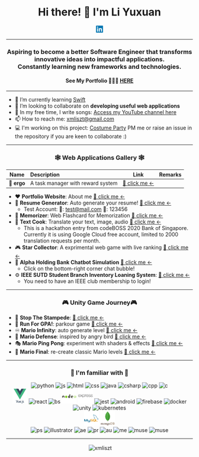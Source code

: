 <h1 align='center'>Hi there! 🙌 I'm Li Yuxuan</h1>
<div align='center'>
<a href='https://www.linkedin.com/in/li-yuxuan/'>
<img src="https://raw.githubusercontent.com/devicons/devicon/master/icons/linkedin/linkedin-original.svg" alt="linkedin" width="20" height="20"/></a>
</div>
<hr/>
<h3 align='center'>Aspiring to become a better Software Engineer that transforms innovative ideas into impactful applications. <br> Constantly learning new frameworks and technologies.</h3>
<h4 align='center'>See My Portfolio 👨🏻‍💻 <a href="https://xmliszt.github.io/">HERE</a></h4>

---

- 🌱 I’m currently learning [Swift](https://www.hackingwithswift.com/100/swiftui)
- 👯 I’m looking to collaborate on **developing useful web applications**
- 🎹 In my free time, I write songs: [Access my YouTube channel here](https://www.youtube.com/channel/UCAAVhCgvUfiamjQWyErtBDA)
- 📫 How to reach me: [xmliszt@gmail.com](mailto:xmliszt@gmail.com)
- 💻 I'm working on this project: [Costume Party](https://github.com/xmliszt/costume-party) PM me or raise an issue in the repository if you are keen to collaborate :)
---

<h3 align='center'>🕸 Web Applications Gallery 🕸</h3>

|Name|Description|Link|Remarks|
|:--:|:----------|:--:|:------|
|📅 **ergo**|A task manager with reward system|[🔮 click me <-](https://xmliszt.github.io/ergo/)|

- ❤️ **Portfolio Website**: About me [🔮 click me <-](https://xmliszt.github.io/)
- 📝 **Resume Generator**: Auto generate your resume! [🔮 click me <-](https://xmliszt.github.io/resume-generator/#/)
  - Test Account: 👤: test@mail.com 🔑: 123456
- 🧠 **Memorizer**: Web Flashcard for Memorization [🔮 click me <-](https://xmliszt.github.io/memorizer/#/)
- 💬 **Text Cook**: Translate your text, image, audio [🔮 click me <-](https://xmliszt.github.io/text-cook/#/)
  - This is a hackathon entry from codeBOSS 2020 Bank of Singapore. Currently it is using Google Cloud free account, limited to 2000 translation requests per month.
- 🎮 **Star Collector**: A exprimental web game with live ranking [🔮 click me <-](https://xmliszt.github.io/the-town/game.html)
- 🏦 **Alpha Holding Bank Chatbot Simulation** [🔮 click me <-](https://alpha-holding.herokuapp.com/)
  - Click on the bottom-right corner chat bubble!
- ⚙️ **IEEE SUTD Student Branch Inventory Loaning System**: [🔮 click me <-](https://ieeesutdweb.herokuapp.com/)
  - You need to have an IEEE club membership to login!

---

<h3 align='center'>🎮 Unity Game Journey🎮</h3>

- 🤠 **Stop The Stampede**: [🔮 click me <-](https://play.unity.com/mg/other/stop-the-stampede)
- 🏃‍ **Run For GPA!**: parkour game [🔮 click me <-](https://play.unity.com/mg/other/run-for-gpa)
- ♾ **Mario Infinity**: auto generate level [🔮 click me <-](https://xmliszt.itch.io/mario-infinity)
- 🗼 **Mario Defense**: inspired by angry bird [🔮 click me <-](https://xmliszt.itch.io/mario-defense)
- 🎭 **Mario Ping Pong**: experiment with shaders & effects [🔮 click me <-](https://xmliszt.itch.io/mario-ping-pong)
- 👾 **Mario Final**: re-create classic Mario levels [🔮 click me <-](https://xmliszt.itch.io/mario-final)
---

<h3 align='center'>📱 I'm familiar with 📱</h3>

<div align='center'>
<img src="https://img.icons8.com/color/2x/python.png" alt="python" width="40" height="40"/>
<img src="https://img.icons8.com/nolan/2x/javascript.png" alt="js" width="40" height="40"/> 
<img src="https://img.icons8.com/nolan/2x/html.png" alt="html" width="40" height="40"/>
<img src="https://img.icons8.com/nolan/2x/css-filetype.png" alt="css" width="40" height="40"/>
<img src="https://img.icons8.com/color/2x/java-coffee-cup-logo.png" alt="java" width="40" height="40"/> 
<img src="https://img.icons8.com/color/2x/c-sharp-logo.png" alt="csharp" width="40" height="40"/> 
<img src="https://img.icons8.com/color/2x/c-plus-plus-logo.png" alt="cpp" width="40" height="40"/> 
<img src="https://img.icons8.com/color/2x/c-key.png" alt="c" width="40" height="40"/> 
</div>

<div align='center'>
<img src="https://raw.githubusercontent.com/devicons/devicon/master/icons/vuejs/vuejs-original-wordmark.svg" alt="vue" width="40" height="40"/>
<img src="https://img.icons8.com/color/2x/react-native.png" alt="react" width="40" height="40"/> 
<img src="https://img.icons8.com/doodle/2x/soup-plate.png" alt="bs" width="40" height="40"/>
<img src="https://raw.githubusercontent.com/devicons/devicon/master/icons/nodejs/nodejs-original-wordmark.svg" alt="node" width="40" height="40"/>
<img src="https://raw.githubusercontent.com/devicons/devicon/master/icons/express/express-original-wordmark.svg" alt="express" width="40" height="40"/> 
<img src="https://img.icons8.com/doodle/2x/clown.png" alt="jest" width="40" height="40"/> 
<img src="https://img.icons8.com/cute-clipart/2x/android.png" alt="android" width="40" height="40"/> 
<img src="https://img.icons8.com/color/2x/firebase.png" alt="firebase" width="40" height="40"/> 
<img src="https://img.icons8.com/dusk/2x/docker.png" alt="docker" width="40" height="40"/> 
<img src="https://img.icons8.com/nolan/2x/unity.png" alt="unity" width="40" height="40 />
<img src="https://external-content.duckduckgo.com/iu/?u=https%3A%2F%2Fwww.freecodecamp.org%2Fnews%2Fcontent%2Fimages%2F2020%2F10%2Fgcp.png&f=1&nofb=1" alt="gcp" width="60" height="40"/> 
<img src="https://external-content.duckduckgo.com/iu/?u=http%3A%2F%2Fwww.cbronline.com%2Fwp-content%2Fuploads%2F2017%2F05%2Fkubernetes-logo-e1493896901532.png&f=1&nofb=1" alt="kubernetes" width="50" height="40"/> 

</div>

<div align='center'>
<img src="https://raw.githubusercontent.com/devicons/devicon/master/icons/mysql/mysql-original-wordmark.svg" alt="mysql" width="40" height="40"/> 
<img src="https://raw.githubusercontent.com/devicons/devicon/master/icons/mongodb/mongodb-original-wordmark.svg" alt="mongo" width="40" height="40"/>
</div>

<div align='center'>
<img src="https://www.flaticon.com/svg/static/icons/svg/726/726104.svg" alt="ps" width="40" height="40"/> 
<img src="https://www.flaticon.com/svg/static/icons/svg/726/726114.svg" alt="illustrator" width="40" height="40"/>
<img src="https://www.flaticon.com/svg/static/icons/svg/726/726134.svg" alt="ae" width="40" height="40"/>
<img src="https://www.flaticon.com/svg/static/icons/svg/726/726105.svg" alt="pr" width="40" height="40"/>
<img src="https://www.flaticon.com/svg/static/icons/svg/726/726115.svg" alt="au" width="40" height="40"/>
<img src="https://www.flaticon.com/svg/static/icons/svg/726/726146.svg" alt="me" width="40" height="40"/>
<img src="https://www.flaticon.com/svg/static/icons/svg/726/726145.svg" alt="muse" width="40" height="40"/>
<img src="https://www.flaticon.com/svg/static/icons/svg/726/726110.svg" alt="muse" width="40" height="40"/>
</div>

---
<p align="middle">&nbsp;<img align="center" src="https://github-readme-stats.vercel.app/api?username=xmliszt&show_icons=true&theme=onedark" alt="xmliszt" /></p>

